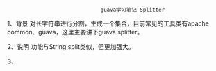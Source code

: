                                   guava学习笔记-Splitter
1、背景
对长字符串进行分割，生成一个集合，目前常见的工具类有apache common、guava，这里主要讲下guava splitter。

2、说明
功能与String.split类似，但更加强大。

3、


